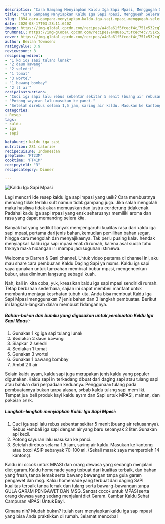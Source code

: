 ```yaml
---
description: "Cara Gampang Menyiapkan Kaldu Iga Sapi Mpasi, Menggugah Selera"
title: "Cara Gampang Menyiapkan Kaldu Iga Sapi Mpasi, Menggugah Selera"
slug: 1894-cara-gampang-menyiapkan-kaldu-iga-sapi-mpasi-menggugah-selera
date: 2020-08-17T03:28:11.640Z
image: https://img-global.cpcdn.com/recipes/a4d8a61f5fcecf4c/751x532cq70/kaldu-iga-sapi-mpasi-foto-resep-utama.jpg
thumbnail: https://img-global.cpcdn.com/recipes/a4d8a61f5fcecf4c/751x532cq70/kaldu-iga-sapi-mpasi-foto-resep-utama.jpg
cover: https://img-global.cpcdn.com/recipes/a4d8a61f5fcecf4c/751x532cq70/kaldu-iga-sapi-mpasi-foto-resep-utama.jpg
author: Beulah Townsend
ratingvalue: 3.9
reviewcount: 8
recipeingredient:
- "1 kg iga sapi tulang lunak"
- "2 daun bawang"
- "2 seledri"
- "1 tomat"
- "3 wortel"
- "1 bawang bombay"
- "2 lt air"
recipeinstructions:
- "Cuci iga sapi lalu rebus sebentar sekitar 5 menit (buang air rebusannya). Rebus kembali iga sapi dengan air yang baru sebanyak 2 liter. Gunakan api kecil."
- "Potong sayuran lalu masukan ke panci."
- "Setelah direbus selama 1,5 jam, saring air kaldu. Masukan ke kantong atau botol ASIP sebanyak 70-100 ml. (Sekali masak saya memperoleh 14 kantong)."
categories:
- Resep
tags:
- kaldu
- iga
- sapi

katakunci: kaldu iga sapi 
nutrition: 281 calories
recipecuisine: Indonesian
preptime: "PT23M"
cooktime: "PT41M"
recipeyield: "3"
recipecategory: Dinner

---
```



![Kaldu Iga Sapi Mpasi](https://img-global.cpcdn.com/recipes/a4d8a61f5fcecf4c/751x532cq70/kaldu-iga-sapi-mpasi-foto-resep-utama.jpg)

Lagi mencari ide resep kaldu iga sapi mpasi yang unik? Cara membuatnya memang tidak terlalu sulit namun tidak gampang juga. Jika salah mengolah maka hasilnya tidak akan memuaskan dan justru cenderung tidak enak. Padahal kaldu iga sapi mpasi yang enak seharusnya memiliki aroma dan rasa yang dapat memancing selera kita.

Banyak hal yang sedikit banyak mempengaruhi kualitas rasa dari kaldu iga sapi mpasi, pertama dari jenis bahan, kemudian pemilihan bahan segar, hingga cara mengolah dan menyajikannya. Tak perlu pusing kalau hendak menyiapkan kaldu iga sapi mpasi enak di rumah, karena asal sudah tahu triknya maka hidangan ini mampu jadi suguhan istimewa.

Welcome to Darren &amp; Gani channel. Untuk video pertama di channel ini, aku mau share cara pembuatan Kaldu Daging Sapi ya moms. Kaldu iga sapi saya gunakan untuk tambahan membuat bubur mpasi, mengencerkan bubur, atau diminum langsung sebagai kuah.


Nah, kali ini kita coba, yuk, kreasikan kaldu iga sapi mpasi sendiri di rumah. Tetap berbahan sederhana, sajian ini dapat memberi manfaat untuk membantu menjaga kesehatan tubuh kita. Anda bisa membuat Kaldu Iga Sapi Mpasi menggunakan 7 jenis bahan dan 3 langkah pembuatan. Berikut ini langkah-langkah dalam membuat hidangannya.

<!--inarticleads1-->

##### Bahan-bahan dan bumbu yang digunakan untuk pembuatan Kaldu Iga Sapi Mpasi:

1. Gunakan 1 kg iga sapi tulang lunak
1. Sediakan 2 daun bawang
1. Siapkan 2 seledri
1. Sediakan 1 tomat
1. Gunakan 3 wortel
1. Gunakan 1 bawang bombay
1. Ambil 2 lt air


Selain kaldu ayam, kaldu sapi juga merupakan jenis kaldu yang populer digunakan. Kaldu sapi ini terkadang dibuat dari daging sapi atau tulang sapi atau bahkan dari perpaduan keduanya. Penggunaan tulang pada pembuatannya bukan tanpa alasan, sebab kaldu tulang sapi memiliki. Tempat jual beli produk bayi kaldu ayam dan Sapi untuk MPASI, mainan, dan pakaian anak. 

<!--inarticleads2-->

##### Langkah-langkah menyiapkan Kaldu Iga Sapi Mpasi:

1. Cuci iga sapi lalu rebus sebentar sekitar 5 menit (buang air rebusannya). Rebus kembali iga sapi dengan air yang baru sebanyak 2 liter. Gunakan api kecil.
1. Potong sayuran lalu masukan ke panci.
1. Setelah direbus selama 1,5 jam, saring air kaldu. Masukan ke kantong atau botol ASIP sebanyak 70-100 ml. (Sekali masak saya memperoleh 14 kantong).


Kaldu ini cocok untuk MPASI dan orang dewasa yang sedangb menjalani diet garam. Kaldu homemade yang terbuat dari kualitas terbaik, dan bahan yang fresh, tanpa lemak serta bawang bawangan tanpa gula garam pengawet dan msg. Kaldu homemade yang terbuat dari daging SAPI kualitas terbaik tanpa lemak dan tulang serta bawang-bawangan tanpa GULA GARAM PENGAWET DAN MSG. Sangat cocok untuk MPASI serta orang dewasa yang sedang menjalani diet Garam. Gambar Kaldu Sehat Campuran MPASI Untuk Bayi. 

Gimana nih? Mudah bukan? Itulah cara menyiapkan kaldu iga sapi mpasi yang bisa Anda praktikkan di rumah. Selamat mencoba!
